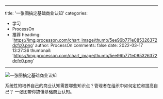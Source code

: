 
---
title: '一张图搞定基础商业认知'
categories: 
 - 学习
 - ProcessOn
 - 推荐
headimg: 'https://img.processon.com/chart_image/thumb/5ee96b771e085326372dcfc0.png'
author: ProcessOn
comments: false
date: 2022-03-17 13:27:36
thumbnail: 'https://img.processon.com/chart_image/thumb/5ee96b771e085326372dcfc0.png'
---

<div>   
<img class="thumb" alt="一张图搞定基础商业认知" src="https://img.processon.com/chart_image/thumb/5ee96b771e085326372dcfc0.png" referrerpolicy="no-referrer">
<p>系统性的培养自己的商业认知需要哪些知识点？管理者在组织中如何定位和提高自己？
一张图带你搞懂基础商业认知。</p>  
</div>
            